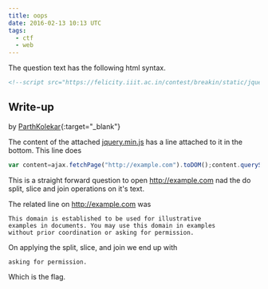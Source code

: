 ```yaml
---
title: oops
date: 2016-02-13 10:13 UTC
tags: 
  - ctf 
  - web
---
```


The question text has the following html syntax.

~~~ html
<!--script src="https://felicity.iiit.ac.in/contest/breakin/static/jquery.min.js"></script-->
~~~

## Write-up

by [ParthKolekar](https://github.com/ParthKolekar){:target="_blank"}

The content of the attached [jquery.min.js](2016-02-13-oops/jquery.min.js) has a line attached to it in the bottom. 
This line does 

~~~js    
var content=ajax.fetchPage("http://example.com").toDOM();content.querySelector("h1").parentNode.childNodes[3].innerHTML.split(" ").slice(26).join(" ");
~~~

This is a straight forward question to open http://example.com nad the do split, slice and join operations on it's text. 

The related line on http://example.com was 

    This domain is established to be used for illustrative 
    examples in documents. You may use this domain in examples
    without prior coordination or asking for permission.

On applying the split, slice, and join we end up with 

    asking for permission.

Which is the flag.
